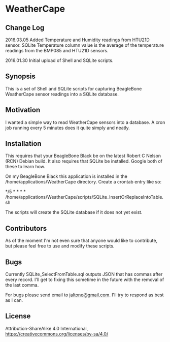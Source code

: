 WeatherCape
===========

Change Log
----------

2016.03.05
Added Temperature and Humidity readings from HTU21D sensor.
SQLite Temperature column value is the average of the temperature readings from the BMP085 and HTU21D sensors.

2016.01.30
Initial upload of Shell and SQLite scripts.

Synopsis
--------

This is a set of Shell and SQLite scripts for capturing BeagleBone WeatherCape sensor readings into a SQLite database.

Motivation
----------

I wanted a simple way to read WeatherCape sensors into a database. A cron job running every 5 minutes does it quite simply and neatly.

Installation
------------

This requires that your BeagleBone Black be on the latest Robert C Nelson (RCN) Debian build. It also requires that SQLite be installed. Google both of these to learn how.

On my BeagleBone Black this application is installed in the /home/applications/WeatherCape directory. Create a crontab entry like so:

*/5 * * * * /home/applications/WeatherCape/scripts/SQLite_InsertOrReplaceIntoTable.sh

The scripts will create the SQLite database if it does not yet exist.

Contributors
------------

As of the moment I'm not even sure that anyone would like to contribute, but please feel free to use and modify these scripts.

Bugs
----

Currently SQLite_SelectFromTable.sql outputs JSON that has commas after every record. I'll get to fixing this sometime in the future with the removal of the last comma.

For bugs please send email to jaltone@gmail.com. I'll try to respond as best as I can.

License
-------

Attribution-ShareAlike 4.0 International, https://creativecommons.org/licenses/by-sa/4.0/


